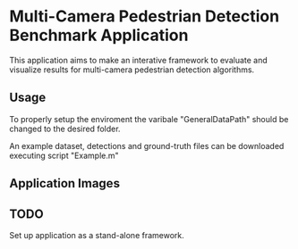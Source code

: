 # Multi-Camera Pedestrian Detection Benchmark Application

This application aims to make an interative framework to evaluate and visualize results for multi-camera pedestrian detection algorithms.

## Usage

To properly setup the enviroment the varibale "GeneralDataPath" should be changed to the desired folder.

An example dataset, detections and ground-truth files can be downloaded executing script "Example.m"

## Application Images

## TODO

Set up application as a stand-alone framework.